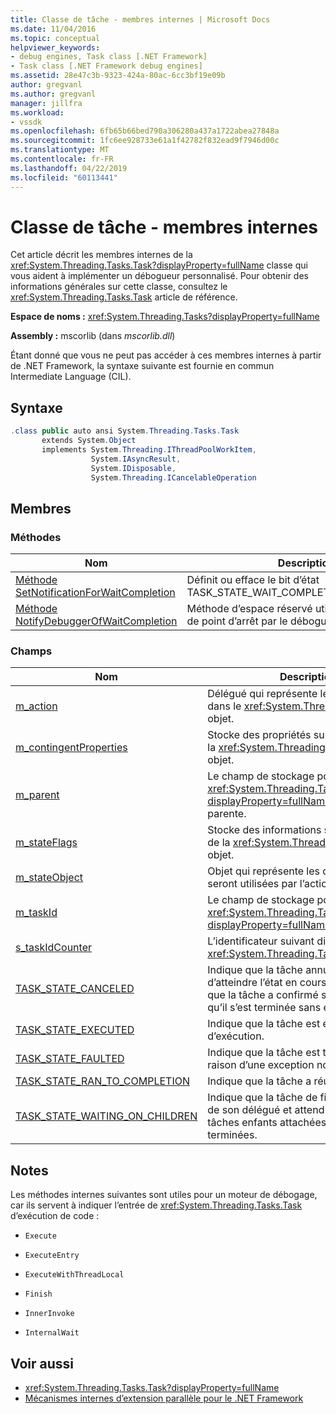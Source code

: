 ```yaml
---
title: Classe de tâche - membres internes | Microsoft Docs
ms.date: 11/04/2016
ms.topic: conceptual
helpviewer_keywords:
- debug engines, Task class [.NET Framework]
- Task class [.NET Framework debug engines]
ms.assetid: 28e47c3b-9323-424a-80ac-6cc3bf19e09b
author: gregvanl
ms.author: gregvanl
manager: jillfra
ms.workload:
- vssdk
ms.openlocfilehash: 6fb65b66bed790a306280a437a1722abea27848a
ms.sourcegitcommit: 1fc6ee928733e61a1f42782f832ead9f7946d00c
ms.translationtype: MT
ms.contentlocale: fr-FR
ms.lasthandoff: 04/22/2019
ms.locfileid: "60113441"
---
```

# <a name="task-class---internal-members"></a>Classe de tâche - membres internes
Cet article décrit les membres internes de la <xref:System.Threading.Tasks.Task?displayProperty=fullName> classe qui vous aident à implémenter un débogueur personnalisé. Pour obtenir des informations générales sur cette classe, consultez le <xref:System.Threading.Tasks.Task> article de référence.

 **Espace de noms :** <xref:System.Threading.Tasks?displayProperty=fullName>

 **Assembly :** mscorlib (dans *mscorlib.dll*)

 Étant donné que vous ne peut pas accéder à ces membres internes à partir de .NET Framework, la syntaxe suivante est fournie en commun Intermediate Language (CIL).

## <a name="syntax"></a>Syntaxe

```csharp
.class public auto ansi System.Threading.Tasks.Task
       extends System.Object
       implements System.Threading.IThreadPoolWorkItem,
                  System.IAsyncResult,
                  System.IDisposable,
                  System.Threading.ICancelableOperation
```

## <a name="members"></a>Membres

### <a name="methods"></a>Méthodes

|Nom|Description|
|----------|-----------------|
|[Méthode SetNotificationForWaitCompletion](../../extensibility/debugger/setnotificationforwaitcompletion-method.md)|Définit ou efface le bit d’état TASK_STATE_WAIT_COMPLETION_NOTIFICATION.|
|[Méthode NotifyDebuggerOfWaitCompletion](../../extensibility/debugger/notifydebuggerofwaitcompletion-method.md)|Méthode d’espace réservé utilisée comme cible de point d’arrêt par le débogueur.|

### <a name="fields"></a>Champs

|Nom|Description|
|----------|-----------------|
|[m_action](../../extensibility/debugger/m-action-field.md)|Délégué qui représente le code à exécuter dans le <xref:System.Threading.Tasks.Task> objet.|
|[m_contingentProperties](../../extensibility/debugger/m-contingentproperties-field.md)|Stocke des propriétés supplémentaires de la <xref:System.Threading.Tasks.Task> objet.|
|[m_parent](../../extensibility/debugger/m-parent-field.md)|Le champ de stockage pour le <xref:System.Threading.Tasks.Task?displayProperty=fullName> propriété parente.|
|[m_stateFlags](../../extensibility/debugger/m-stateflags-field.md)|Stocke des informations sur l’état actuel de la <xref:System.Threading.Tasks.Task> objet.|
|[m_stateObject](../../extensibility/debugger/m-stateobject-field.md)|Objet qui représente les données qui seront utilisées par l’action.|
|[m_taskId](../../extensibility/debugger/m-taskid-field.md)|Le champ de stockage pour le <xref:System.Threading.Tasks.Task.Id%2A?displayProperty=fullName> propriété.|
|[s_taskIdCounter](../../extensibility/debugger/s-taskidcounter-field.md)|L’identificateur suivant disponible pour un <xref:System.Threading.Tasks.Task> objet.|
|[TASK_STATE_CANCELED](../../extensibility/debugger/task-state-canceled-field.md)|Indique que la tâche annulée avant d’atteindre l’état en cours d’exécution, ou que la tâche a confirmé son annulation et qu’il s’est terminée sans exception.|
|[TASK_STATE_EXECUTED](../../extensibility/debugger/task-state-executed-field.md)|Indique que la tâche est en cours d’exécution.|
|[TASK_STATE_FAULTED](../../extensibility/debugger/task-state-faulted-field.md)|Indique que la tâche est terminée en raison d’une exception non gérée.|
|[TASK_STATE_RAN_TO_COMPLETION](../../extensibility/debugger/task-state-ran-to-completion-field.md)|Indique que la tâche a réussi l’exécution.|
|[TASK_STATE_WAITING_ON_CHILDREN](../../extensibility/debugger/task-state-waiting-on-children-field.md)|Indique que la tâche de fin de l’exécution de son délégué et attend implicitement les tâches enfants attachées soient terminées.|

## <a name="remarks"></a>Notes
 Les méthodes internes suivantes sont utiles pour un moteur de débogage, car ils servent à indiquer l’entrée de <xref:System.Threading.Tasks.Task> d’exécution de code :

- `Execute`

- `ExecuteEntry`

- `ExecuteWithThreadLocal`

- `Finish`

- `InnerInvoke`

- `InternalWait`

## <a name="see-also"></a>Voir aussi
- <xref:System.Threading.Tasks.Task?displayProperty=fullName>
- [Mécanismes internes d’extension parallèle pour le .NET Framework](../../extensibility/debugger/parallel-extension-internals-for-the-dotnet-framework.md)